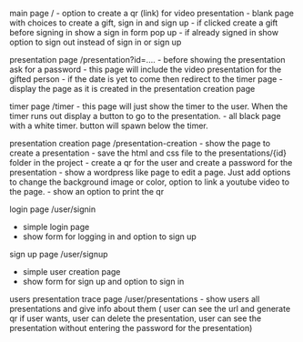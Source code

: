 main page		/
	- option to create a qr (link) for video presentation
	- blank page with choices to create a gift, sign in and sign up
	- if clicked create a gift before signing in show a sign in form pop up
	- if already signed in show option to sign out instead of sign in or sign up

presentation page	/presentation?id=....
	- before showing the presentation ask for a password
	- this page will include the video presentation for the gifted person
	- if the date is yet to come then redirect to the timer page
	- display the page as it is created in the presentation creation page

timer page		/timer
	- this page will just show the timer to the user. When the timer runs out display a button to go to the presentation.
	- all black page with a white timer. button will spawn below the timer.

presentation creation page	/presentation-creation
	- show the page to create a presentation
	- save the html and css file to the presentations/{id} folder in the project
	- create a qr for the user and create a password for the presentation
	- show a wordpress like page to edit a page. Just add options to change the background image or color, option to link a youtube video to the page.
	- show an option to print the qr

login page		/user/signin
- simple login page
- show form for logging in and option to sign up

sign up page		/user/signup
- simple user creation page
- show form for sign up and option to sign in

users presentation trace page	/user/presentations
	- show users all presentations and give info about them ( user can see the url and generate qr if user wants, user can delete the presentation, user can see the presentation without entering the password for the presentation)






